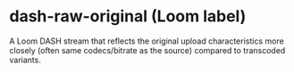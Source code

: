 # dash-raw-original (Loom label)

A Loom DASH stream that reflects the original upload characteristics more closely (often same codecs/bitrate as the source) compared to transcoded variants.
